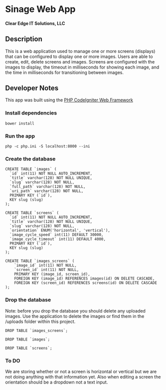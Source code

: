 # Sinage Web App
#### Clear Edge IT Solutions, LLC

## Description

This is a web application used to manage one or more screens (displays) that can be configured to display one or more
images.  Users are able to create, edit, delete screens and images.  Screens are configured with the images to display,
the timeout in milliseconds for showing each image, and the time in milliseconds for transitioning between images.

## Developer Notes

This app was built using the [PHP CodeIgniter Web Framework](https://codeigniter.com/)

### Install dependencies

    bower install

### Run the app

    php -c php.ini -S localhost:8000 --ini

### Create the database

    CREATE TABLE `images` (
      `id` int(11) NOT NULL AUTO_INCREMENT,
      `title` varchar(128) NOT NULL UNIQUE,
      `slug` varchar(128) NOT NULL,
      `full_path` varchar(128) NOT NULL,
      `uri_path` varchar(128) NOT NULL,
      PRIMARY KEY (`id`),
      KEY slug (slug)
    );

    CREATE TABLE `screens` (
      `id` int(11) NOT NULL AUTO_INCREMENT,
      `title` varchar(128) NOT NULL UNIQUE,
      `slug` varchar(128) NOT NULL,
      `orientation` ENUM('horizontal', 'vertical'),
      `image_cycle_speed` int(11) DEFAULT 30000,
      `image_cycle_timeout` int(11) DEFAULT 4000,
      PRIMARY KEY (`id`),
      KEY slug (slug)
    );

    CREATE TABLE `images_screens` (
    	`image_id` int(11) NOT NULL,
    	`screen_id` int(11) NOT NULL,
    	PRIMARY KEY (image_id, screen_id),
    	FOREIGN KEY (image_id) REFERENCES images(id) ON DELETE CASCADE,
    	FOREIGN KEY (screen_id) REFERENCES screens(id) ON DELETE CASCADE
    );

### Drop the database

Note: before you drop the database you should delete any uploaded images.  Use the application to delete the images or
find them in the /uploads folder within this project.

    DROP TABLE `images_screens`;

    DROP TABLE `images`;

    DROP TABLE `screens`;

### To DO

We are storing whether or not a screen is horizontal or vertical but we are not doing anything with that information
yet.  Also when editing a screen the orientation should be a dropdown not a text input.